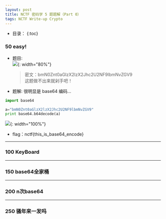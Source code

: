 ```yaml
---
layout: post
title: NCTF 密码学 5 题题解（Part 0）
tags: NCTF Write-up Crypto
---
```


* 目录：
{:toc}

### 50 easy! 
* 题目:  
![](http://r.photo.store.qq.com/psb?/V11aPCg53lyBwf/hD58R0mDJiyF4yACAFYXFymoREshDla9fAoSNAglfe8!/r/dHABAAAAAAAA){: width="80%"}  

	> 密文：bmN0Znt0aGlzX2lzX2Jhc2U2NF9lbmNvZGV9  
	> 这题做不出来就剁手吧！  

* 题解:
很明显是 base64 编码...

```python
import base64

a="bmN0Znt0aGlzX2lzX2Jhc2U2NF9lbmNvZGV9"
print base64.b64decode(a)

```

![](http://r.photo.store.qq.com/psb?/V11aPCg53lyBwf/SdrWS.AZsyc2UpGXUd1PkwKTBp7Y3I8rOTeQNPMWyD8!/r/dOEAAAAAAAAA){: width="100%"}

* flag：nctf{this_is_base64_encode}
<hr>

### 100 KeyBoard

<hr>

### 150 base64全家桶

<hr>

### 200 n次base64

<hr>

### 250 骚年来一发吗